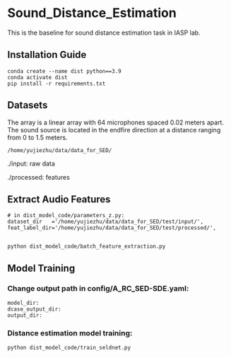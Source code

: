 # Sound_Distance_Estimation
This is the baseline for sound distance estimation task in IASP lab.

## Installation Guide
```
conda create --name dist python==3.9
conda activate dist
pip install -r requirements.txt
```
## Datasets
The array is a linear array with 64 microphones spaced 0.02 meters apart. The sound source is located in the endfire direction at a distance ranging from 0 to 1.5 meters.
```
/home/yujiezhu/data/data_for_SED/
```
./input: raw data

./processed: features

## Extract Audio Features
```
# in dist_model_code/parameters_z.py:
dataset_dir   ='/home/yujiezhu/data/data_for_SED/test/input/',
feat_label_dir='/home/yujiezhu/data/data_for_SED/test/processed/',


python dist_model_code/batch_feature_extraction.py
```
## Model Training

### Change output path in config/A_RC_SED-SDE.yaml:
```
model_dir: 
dcase_output_dir: 
output_dir: 
```

### Distance estimation model training:
```
python dist_model_code/train_seldnet.py
```

